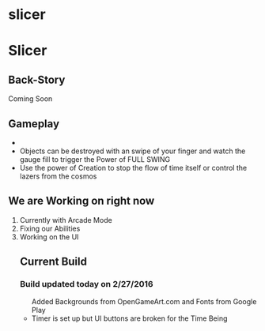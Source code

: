 # slicer

<h1> Slicer </h1>

<h2>Back-Story </h2>
<p>Coming Soon</p>
<h2>Gameplay </h2>
<ul>
<li></li>
<li>Objects can be destroyed with an swipe of your finger and watch the gauge fill to trigger the Power of FULL SWING</li>
<li>Use the power of Creation to stop the flow of time itself or control the lazers from the cosmos</li>
</ul>
<h2> We are Working on right now</h2>
<ol>
<li>Currently with Arcade Mode</li>
<li>Fixing our Abilities</li>
<li>Working on the UI</li>

<h2>Current Build</h2>
<h3>Build updated today on 2/27/2016</h3>
<ul>
<il>Added Backgrounds from OpenGameArt.com and Fonts from Google Play</li>
<li>Timer is set up but UI buttons are broken for the Time Being</li>
</ul>
</ol>
